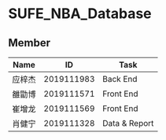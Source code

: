 # SUFE_NBA_Database
## Member

| Name   | ID         | Task          |
| ------ | ---------- | ------------- |
| 应梓杰 | 2019111983 | Back End      |
| 雒勖博 | 2019111571 | Front End     |
| 崔增龙 | 2019111569 | Front End     |
| 肖健宁 | 2019111328 | Data & Report |

